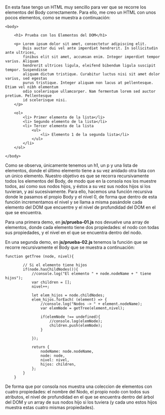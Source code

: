 

En esta fase tengo un HTML muy sencillo para ver que se recorre los elementos del Body correctamente. Para ello, me creo un HTML con unos
pocos elementos, como se muestra a continuación:

```
<body>    

    <h1> Prueba con los Elementos del DOM</h1>

    <p> Lorem ipsum dolor sit amet, consectetur adipiscing elit.
        Duis auctor dui vel ante imperdiet hendrerit. In sollicitudin ante ultrices,
        finibus elit sit amet, accumsan enim. Integer imperdiet tempor varius. Aliquam
        hendrerit ultrices ligula, eleifend bibendum ligula suscipit tempor. Suspendisse
        aliquam dictum tristique. Curabitur luctus nisi sit amet dolor varius, sed egestas
        purus tristique. Integer aliquam non lacus at pellentesque. Etiam vel nibh elementum
        odio scelerisque ullamcorper. Nam fermentum lorem sed auctor pretium. Pellentesque
        id scelerisque nisi.
    </p>

    <ol>
        <li> Primer elemento de la lista</li>
        <li> Segundo elemento de la lista</li>
        <li> Tercer elemento de la lista
            <ul>
                <li> Elemento 1 de la segunda lista</li>
            </ul>
        </li>
    </ol>

</body>
```

Como se observa, únicamente tenemos un h1, un p y una lista de elementos, donde el último elemento tiene a su vez anidado
otra lista con un único elemento.
Nuestro objetivo es que se recorra recursivamente todos los elementos del Body, de modo que en la consola nos los muestre todos, así como
sus nodos hijos, y éstos a su vez sus nodos hijos si los tuvieran, y así sucesivamente.
Para ello, hacemos una función recursiva donde le pasamos el propio Body y el nivel 0, de forma que dentro de esta función incrementamos 
el nivel y se llama a misma pasándole cada elemento del DOM que encuentre y el nivel de profundidad del DOM en el que se encuentra.

Para una primera demo, en **js/prueba-01.js** nos devuelve una array de elementos, donde cada elemento tiene dos propiedades: el nodo
con todas sus propiedades, y el nivel en el que se encuentra dentro del nodo.

En una segunda demo, en **js/prueba-02.js** tenemos la función que se recorre recursivamente el Body que se muestra a continuación:

```
function getTree (node, nivel){

        // Si el elemento tiene hijos
        if(node.hasChildNodes()){
            //console.log("El elemento " + node.nodeName + " tiene hijos");
            var children = [];
            nivel++;

            let elem_hijos = node.childNodes;
            elem_hijos.forEach( (element) => {
                //console.log("Nodos -> " + element.nodeName);
                var elemNode = getTree(element,nivel);

                if(elemNode !== undefined){
                    //console.log(elemNode);
                    children.push(elemNode);
                }

            });

            return {
                nodeName: node.nodeName,
                node: node,
                nivel: nivel,
                hijos: children,
            };
        }
    }
```

De forma que por consola nos muestra una coleccion de elementos con cuatro propiedades: el nombre del Nodo, el propio nodo con todos sus
atributos, el nivel de profundidad en el que se encuentra dentro del árbol del DOM y un array de sus nodos hijo si los tuviera (y cada uno 
estos hijos muestra estas cuatro mismas propiedades).









